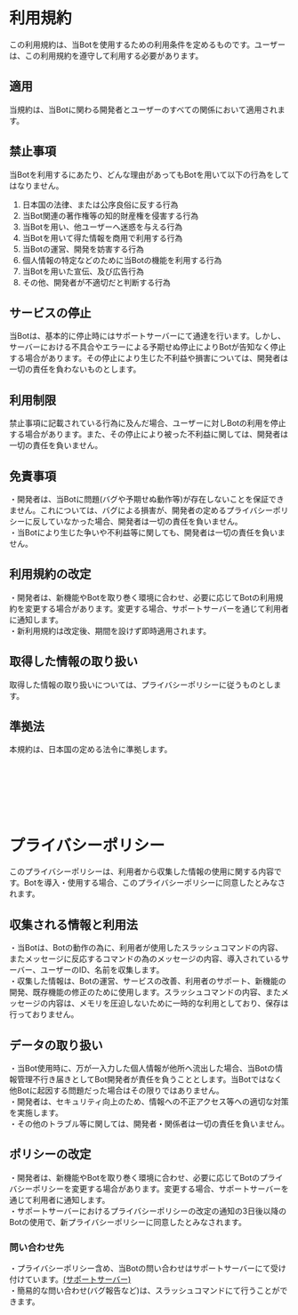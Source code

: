 # 利用規約
この利用規約は、当Botを使用するための利用条件を定めるものです。ユーザーは、この利用規約を遵守して利用する必要があります。

## 適用
当規約は、当Botに関わる開発者とユーザーのすべての関係において適用されます。
## 禁止事項
当Botを利用するにあたり、どんな理由があってもBotを用いて以下の行為をしてはなりません。    
1. 日本国の法律、または公序良俗に反する行為  
2. 当Bot関連の著作権等の知的財産権を侵害する行為  
3. 当Botを用い、他ユーザーへ迷惑を与える行為  
4. 当Botを用いて得た情報を商用で利用する行為  
5. 当Botの運営、開発を妨害する行為  
6. 個人情報の特定などのために当Botの機能を利用する行為  
7. 当Botを用いた宣伝、及び広告行為  
8. その他、開発者が不適切だと判断する行為

## サービスの停止
当Botは、基本的に停止時にはサポートサーバーにて通達を行います。しかし、サーバーにおける不具合やエラーによる予期せぬ停止によりBotが告知なく停止する場合があります。その停止により生じた不利益や損害については、開発者は一切の責任を負わないものとします。

## 利用制限
禁止事項に記載されている行為に及んだ場合、ユーザーに対しBotの利用を停止する場合があります。また、その停止により被った不利益に関しては、開発者は一切の責任を負いません。

## 免責事項
・開発者は、当Botに問題(バグや予期せぬ動作等)が存在しないことを保証できません。これについては、バグによる損害が、開発者の定めるプライバシーポリシーに反していなかった場合、開発者は一切の責任を負いません。  
・当Botにより生じた争いや不利益等に関しても、開発者は一切の責任を負いません。
## 利用規約の改定
・開発者は、新機能やBotを取り巻く環境に合わせ、必要に応じてBotの利用規約を変更する場合があります。変更する場合、サポートサーバーを通じて利用者に通知します。  
・新利用規約は改定後、期間を設けず即時適用されます。
## 取得した情報の取り扱い
取得した情報の取り扱いについては、プライバシーポリシーに従うものとします。
## 準拠法
本規約は、日本国の定める法令に準拠します。  
<br>
<br>
<br>
<br>
<br>
<br>
# プライバシーポリシー

このプライバシーポリシーは、利用者から収集した情報の使用に関する内容です。Botを導入・使用する場合、このプライバシーポリシーに同意したとみなされます。

## 収集される情報と利用法
・当Botは、Botの動作の為に、利用者が使用したスラッシュコマンドの内容、またメッセージに反応するコマンドの為のメッセージの内容、導入されているサーバー、ユーザーのID、名前を収集します。  
・収集した情報は、Botの運営、サービスの改善、利用者のサポート、新機能の開発、既存機能の修正のために使用します。スラッシュコマンドの内容、またメッセージの内容は、メモリを圧迫しないために一時的な利用としており、保存は行っておりません。　　
## データの取り扱い
・当Bot使用時に、万が一入力した個人情報が他所へ流出した場合、当Botの情報管理不行き届きとしてBot開発者が責任を負うこととします。当Botではなく他Botに起因する問題だった場合はその限りではありません。  
・開発者は、セキュリティ向上のため、情報への不正アクセス等への適切な対策を実施します。  
・その他のトラブル等に関しては、開発者・関係者は一切の責任を負いません。
## ポリシーの改定
・開発者は、新機能やBotを取り巻く環境に合わせ、必要に応じてBotのプライバシーポリシーを変更する場合があります。変更する場合、サポートサーバーを通じて利用者に通知します。  
・サポートサーバーにおけるプライバシーポリシーの改定の通知の3日後以降のBotの使用で、新プライバシーポリシーに同意したとみなされます。　　
### 問い合わせ先
・プライバシーポリシー含め、当Botの問い合わせはサポートサーバーにて受け付けています。[(サポートサーバー)](https://discord.gg/univ)  
・簡易的な問い合わせ(バグ報告など)は、スラッシュコマンドにて行うことができます。
